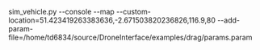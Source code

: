 sim_vehicle.py --console --map --custom-location=51.423419263383636,-2.671503820236826,116.9,80 --add-param-file=/home/td6834/source/DroneInterface/examples/drag/params.param


